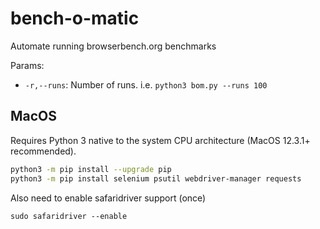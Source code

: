 # bench-o-matic
Automate running browserbench.org benchmarks

Params:
* `-r,--runs`: Number of runs. i.e. `python3 bom.py --runs 100`

## MacOS
Requires Python 3 native to the system CPU architecture (MacOS 12.3.1+ recommended).

```bash
python3 -m pip install --upgrade pip
python3 -m pip install selenium psutil webdriver-manager requests
```

Also need to enable safaridriver support (once)
```
sudo safaridriver --enable
```